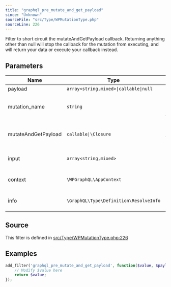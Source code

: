 ```yaml
---
title: "graphql_pre_mutate_and_get_payload"
since: "Unknown"
sourceFile: "src/Type/WPMutationType.php"
sourceLine: 226
---
```



Filter to short circuit the mutateAndGetPayload callback.
Returning anything other than null will stop the callback for the mutation from executing,
and will return your data or execute your callback instead.

## Parameters

| Name | Type | Description |
|------|------|-------------|
| payload | `array<string,mixed>\|callable\|null` |  |
| mutation_name | `string` | The name of the mutation field. |
| mutateAndGetPayload | `callable\|\Closure` | The callback for the mutation. |
| input | `array<string,mixed>` | The mutation input args. |
| context | `\WPGraphQL\AppContext` | The AppContext object. |
| info | `\GraphQL\Type\Definition\ResolveInfo` | The ResolveInfo object. |




## Source

This filter is defined in [src/Type/WPMutationType.php:226](https://github.com/wp-graphql/wp-graphql/blob/develop/src/Type/WPMutationType.php#L226)


## Examples

```php
add_filter('graphql_pre_mutate_and_get_payload', function($value, $payload, $mutation_name, $mutateAndGetPayload, $input, $context, $info) {
    // Modify $value here
    return $value;
});
```